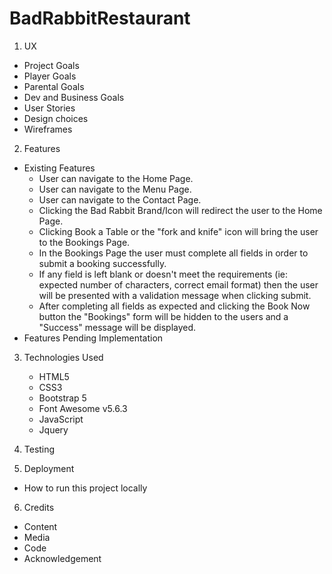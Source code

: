 # BadRabbitRestaurant

1. UX
  * Project Goals
  * Player Goals
  * Parental Goals
  * Dev and Business Goals
  * User Stories
  * Design choices
  * Wireframes
  
 2. Features
  * Existing Features
    - User can navigate to the Home Page.
    - User can navigate to the Menu Page.
    - User can navigate to the Contact Page.
    - Clicking the Bad Rabbit Brand/Icon will redirect the user to the Home Page.
    - Clicking Book a Table or the "fork and knife" icon will bring the user to the Bookings Page.
    - In the Bookings Page the user must complete all fields in order to submit a booking successfully.
    - If any field is left blank or doesn't meet the requirements (ie: expected number of characters, correct email format) then the user will be presented with a validation   message when clicking submit.
    - After completing all fields as expected and clicking the Book Now button the "Bookings" form will be hidden to the users and a "Success" message will be displayed.
  * Features Pending Implementation
 
 3. Technologies Used
    - HTML5
    - CSS3
    - Bootstrap 5
    - Font Awesome v5.6.3
    - JavaScript
    - Jquery
 
 4. Testing
 
 5. Deployment
  * How to run this project locally
  
 6. Credits
  * Content
  * Media
  * Code
  * Acknowledgement
